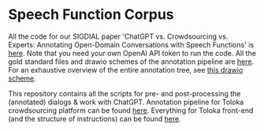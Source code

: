 # Speech Function Corpus

All the code for our SIGDIAL paper 'ChatGPT vs. Crowdsourcing vs. Experts: Annotating Open-Domain
Conversations with Speech Functions' is [here](https://github.com/deeppavlov/sf_corpus/blob/main/sf_corpus_chatgpt_annotation/SF_annotation_ChatGPT.ipynb). Note that you need your own OpenAI API token to run the code. All the gold standard files and drawio schemes of the annotation pipeline are [here](https://github.com/deeppavlov/sf_corpus/tree/main/sf_corpus_chatgpt_annotation/files). For an exhaustive overview of the entire annotation tree, see [this drawio scheme](https://github.com/deeppavlov/sf_corpus/tree/main/sf_corpus_chatgpt_annotation/files/questions.drawio).

This repository contains all the scripts for pre- and post-processing the (annotated) dialogs & work with ChatGPT. Annotation pipeline for Toloka crowdsourcing platform can be found [here](https://github.com/deeppavlov/toloka_tools). Everything for Toloka front-end (and the structure of instructions) can be found [here](https://github.com/deeppavlov/discourse_toloka/tree/feat/full). 


